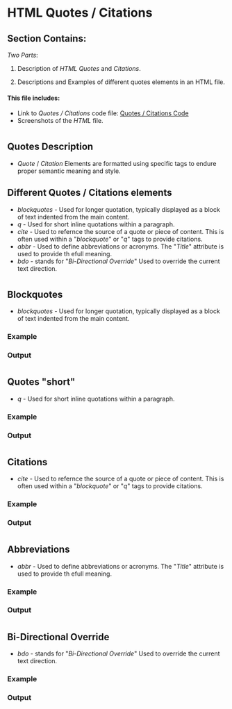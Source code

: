 # HTML Quotes / Citations

## Section Contains:

*Two Parts*:

1. Description of *HTML Quotes* and *Citations*.

2. Descriptions and Examples of different quotes elements in an HTML file.


#### This file includes:

* Link to *Quotes / Citations* code file: [Quotes / Citations Code](quotes_code/index.html "Quotes / Citations file")
* Screenshots of the *HTML* file.

# 

## Quotes Description

* *Quote* / *Citation* Elements are formatted using specific tags to endure proper semantic meaning and style. 

## Different Quotes / Citations elements

* *blockquotes* - Used for longer quotation, typically displayed as a block of text indented from the main content.
* *q* - Used for short inline quotations within a paragraph. 
* *cite* - Used to refernce the source of a quote or piece of content. This is often used within a "*blockquote*" or "*q*" tags to provide citations.
* *abbr* - Used to define abbreviations or acronyms. The "*Title*" attribute is used to provide th efull meaning. 
* *bdo* - stands for "*Bi-Directional Override*" Used to override the current text direction.

#

## Blockquotes

* *blockquotes* - Used for longer quotation, typically displayed as a block of text indented from the main content.

### Example

### Output

#

## Quotes "short"

* *q* - Used for short inline quotations within a paragraph.

### Example

### Output

#

## Citations

* *cite* - Used to refernce the source of a quote or piece of content. This is often used within a "*blockquote*" or "*q*" tags to provide citations.

### Example

### Output

#

## Abbreviations

* *abbr* - Used to define abbreviations or acronyms. The "*Title*" attribute is used to provide th efull meaning. 

### Example

### Output 

# 

## Bi-Directional Override

* *bdo* - stands for "*Bi-Directional Override*" Used to override the current text direction.

### Example

### Output

#





